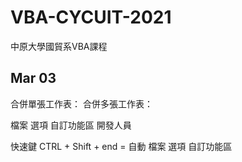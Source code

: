 # VBA-CYCUIT-2021
中原大學國貿系VBA課程


## **Mar 03**
合併單張工作表：
合併多張工作表：

檔案 選項 自訂功能區 開發人員

快速鍵
CTRL + Shift + end = 自動
檔案 選項 自訂功能區 

